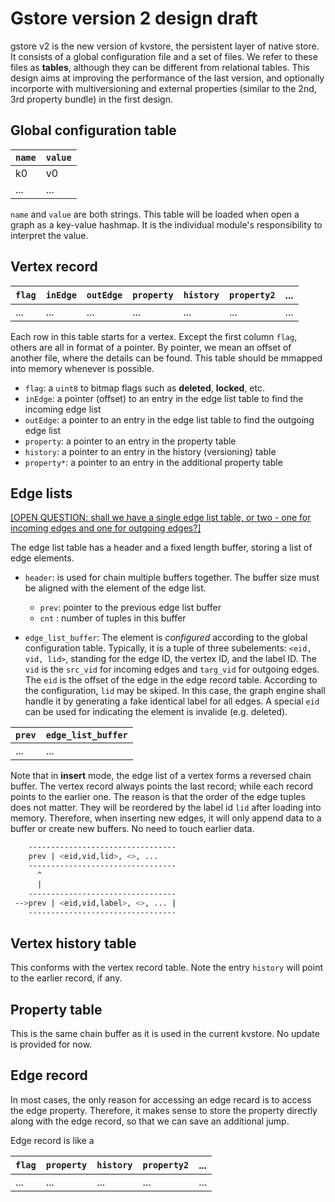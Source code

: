 # Gstore version 2 design draft #

gstore v2 is the new version of kvstore, the persistent layer of native
store. It consists of a global configuration file and a set of files. We refer
to these files as **tables**, although they can be different from relational
tables. This design aims at improving the performance of the last version, and
optionally incorporte with multiversioning and external properties (similar to
the 2nd, 3rd property bundle) in the first design.

## Global configuration table ##

|`name` | `value` |
|------|-------|
| k0   | v0    |
| ...  | ...   |

`name` and `value` are both strings. This table will be loaded when open a
graph as a key-value hashmap. It is the individual module's responsibility to
interpret the value.

## Vertex record ##

| `flag` | `inEdge` | `outEdge`| `property` | `history` | `property2` | ... |
|--------|----------|----------|------------|-----------|-------------|-----|
|  ...   |  ...    | ... | ... | ... | ... | ... |


Each row in this table starts for a  vertex. Except the first column `flag`,
others are all in format of a pointer. By pointer, we mean an offset of
another file, where the details can be found. This table should be mmapped
into memory whenever is possible.

- `flag`: a `uint8` to bitmap flags such as **deleted**, **locked**, etc.
- `inEdge`: a pointer (offset) to an entry in the edge list table to find the incoming edge list 
- `outEdge`: a pointer to an entry in the edge list table to find the outgoing edge list
- `property`: a pointer to an entry in the property table
- `history`: a pointer to an entry in the history (versioning) table
- `property*`: a pointer to an entry in the additional property table

## Edge lists ##

<u>[OPEN QUESTION: shall we have a single edge list table, or two - one for incoming edges and one for outgoing edges?]</u>

The edge list table has a header and a fixed length buffer, storing a list of
edge elements.

- `header`: is used for chain multiple buffers together. The
buffer size must be aligned with the element of the edge list.
  - `prev`: pointer to the previous edge list buffer
  - `cnt` : number of tuples in this buffer

- `edge_list_buffer`: The element is *configured* according to the global
configuration table. Typically, it is a tuple of three subelements: `<eid,
vid, lid>`, standing for the edge ID, the vertex ID, and the label ID. The
`vid` is the `src_vid` for incoming edges and `targ_vid` for outgoing
edges. The `eid` is the offset of the edge in the edge record table. According
to the configuration, `lid` may be skiped. In this case, the graph engine
shall handle it by generating a fake identical label for all edges. A special
`eid` can be used for indicating the element is invalide (e.g. deleted).

| `prev` | `edge_list_buffer` |
|--------|---------------------|
| ... | ... |

Note that in **insert** mode, the edge list of a vertex forms a reversed chain
buffer. The vertex record always points the last record; while each record
points to the earlier one. The reason is that the order of the edge tuples
does not matter. They will be reordered by the label id `lid` after loading
into memory. Therefore, when inserting new edges, it will only append data to
a buffer or create new buffers. No need to touch earlier data.

```bash
    ---------------------------------
    prev | <eid,vid,lid>, <>, ...
    ---------------------------------
      ^
	  |
    ---------------------------------
 -->prev | <eid,vid,label>, <>, ... | 
    ---------------------------------
```

## Vertex history table ##

This conforms with the vertex record table. Note the entry `history` will
point to the earlier record, if any.

## Property table ##

This is the same chain buffer as it is used in the current kvstore. No update
is provided for now.

## Edge record ##

In most cases, the only reason for accessing an edge recard is to access the
edge property. Therefore, it makes sense to store the property directly along
with the edge record, so that we can save an additional jump.

Edge record is like a 

| `flag` | `property` | `history` | `property2` | ... |
|--------|----------|----------|------------|-----------|
|  ...   |  ...    | ... | ... | ... |


